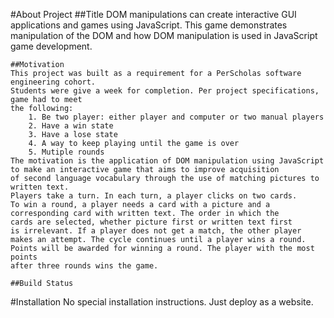 #About Project
    ##Title
    DOM manipulations can create interactive GUI applications and games using JavaScript.
    This game demonstrates manipulation of the DOM and how DOM manipulation is used in JavaScript game development.
    
    ##Motivation
    This project was built as a requirement for a PerScholas software engineering cohort.
    Students were give a week for completion. Per project specifications, game had to meet
    the following:
        1. Be two player: either player and computer or two manual players
        2. Have a win state
        3. Have a lose state
        4. A way to keep playing until the game is over
        5. Mutiple rounds   
    The motivation is the application of DOM manipulation using JavaScript
    to make an interactive game that aims to improve acquisition 
    of second language vocabulary through the use of matching pictures to written text. 
    Players take a turn. In each turn, a player clicks on two cards. 
    To win a round, a player needs a card with a picture and a 
    corresponding card with written text. The order in which the 
    cards are selected, whether picture first or written text first 
    is irrelevant. If a player does not get a match, the other player 
    makes an attempt. The cycle continues until a player wins a round. 
    Points will be awarded for winning a round. The player with the most points 
    after three rounds wins the game.

    ##Build Status

#Installation
No special installation instructions. Just deploy as a website.
